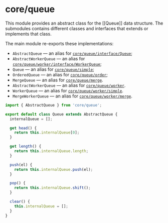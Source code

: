 # core/queue

This module provides an abstract class for the [[Queue]] data structure. The submodules contains different classes and interfaces that extends or implements that class.

The main module re-exports these implementations:

* `AbstractQueue` — an alias for [`core/queue/interface/Queue`](src_core_queue_interface.html);
* `AbstractWorkerQueue` — an alias for [`core/queue/worker/interface/WorkerQueue`](src_core_queue_worker_interface.html);
* `Queue` — an alias for [`core/queue/simple`](src_core_queue_simple_index.html);
* `OrderedQueue` — an alias for [`core/queue/order`](src_core_queue_order_index.html);
* `MergeQueue` — an alias for [`core/queue/merge`](src_core_queue_merge_index.html).
* `AbstractWorkerQueue` — an alias for [`core/queue/worker`](src_core_queue_worker_index.html).
* `WorkerQueue` — an alias for [`core/queue/worker/simple`](src_core_queue_worker_simple_index.html).
* `MergeWorkerQueue` — an alias for [`core/queue/worker/merge`](src_core_queue_worker_merge_index.html).

```js
import { AbstractQueue } from 'core/queue';

export default class Queue extends AbstractQueue {
  internalQueue = [];

  get head() {
    return this.internalQueue[0];
  }

  get length() {
    return this.internalQueue.length;
  }

  push(el) {
    return this.internalQueue.push(el);
  }

  pop() {
    return this.internalQueue.shift();
  }

  clear() {
    this.internalQueue = [];
  }
}
```
